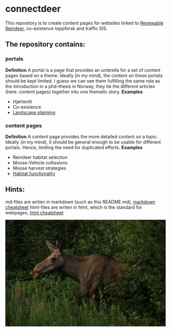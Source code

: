 # connectdeer

This repository is to create content pages for websites linked to [Renewable Reindeer](http://www.nina.no/english/Research/Projects/Renewable-Reindeer "go to page"), co-existence toppforsk and traffic SIS.

## The repository contains:
### portals
**Definition** A portal is a page that provides an umbrella for a set of content pages based on a theme. Ideally (in my mind), the content on these portals should be kept limited. I guess we can see them fulfilling the same role as the introduction in a phd-thesis in Norway, they tie the different articles (here: content pages) together into one thematic story.
**Examples**
* Hjørtevilt
* Co-existence
* [Landscape planning](http://htmlpreview.github.io/?https://github.com/NINAnor/connectdeer/blob/master/landscape_planning.html)

### content pages
**Definition**  A content page provides the more detailed content on a topic. Ideally (in my mind), it should be general enough to be usable for different portals. Hence, limiting the need for duplicated efforts.
**Examples**
* Reindeer habitat selection
* Moose-Vehicle collissions
* Moose harvest strategies
* [Habitat functionality](http://htmlpreview.github.io/?https://github.com//NINAnor/connectdeer/blob/master/habitat_functionality.html)

## Hints:
md-files are writen in markdown (such as this README.md), [markdown cheatsheet](https://github.com/adam-p/markdown-here/wiki/Markdown-Cheatsheet) 
html-files are writen in html, which is the standard for webpages, [html cheatsheet](http://www.simplehtmlguide.com/cheatsheet.php)

![moose](https://github.com//NINAnor/connectdeer/blob/master/figures/moose.png) 
